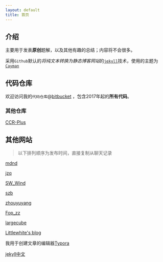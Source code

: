 ```yaml
---
layout: default
title: 首页
---
```


## 介绍

主要用于发表**原创**题解，以及其他有趣的总结；内容将不会很多。

采用`Github`默认的*将纯文本转换为静态博客网站*的[`jekyll`][jekyll]技术，使用的主题为[`Cayman`](https://github.com/pages-themes/cayman)

## 代码仓库

欢迎访问我的`代码仓库`@[bitbucket](https://bitbucket.org/zhzh2001/learning) ，包含2017年起的**所有代码**。

### 其他仓库

[CCR-Plus](https://github.com/sxyzccr/CCR-Plus)

## 其他网站

> 以下排列顺序为发布时间，直接复制从聊天记录

[mdnd](http://blog.csdn.net/mdnd1234)

[jzq](http://blog.csdn.net/jzq233jzq)

[SW_Wind](https://swwind.github.io)

[szb](https://shenzhebei.github.io)

[zhouyuyang](http://blog.csdn.net/zhouyuyang233)

[Fop_zz](http://blog.csdn.net/fop_zz)

[largecube](http://blog.csdn.net/largecub233)

[Littlewhite's blog](https://liangziqi.github.io/)

我用于创建文章的编辑器[Typora](https://typora.io/)

[jekyll中文][jekyll]

[jekyll]:http://jekyllcn.com/

